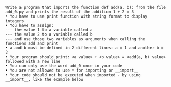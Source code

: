 	Write a program that imports the function def add(a, b): from the file add_0.py and prints the result of the addition 1 + 2 = 3
	• You have to use print function with string format to display integers
	• You have to assign:
	--- the value 1 to a variable called a
	--- the value 2 to a variable called b
	--- and use those two variables as arguments when calling the functions add and print
	• a and b must be defined in 2 different lines: a = 1 and another b = 2
	• Your program should print: <a value> + <b value> = <add(a, b) value> followed with a new line
	• You can only use the word add_0 once in your code
	• You are not allowed to use * for importing or __import__
	• Your code should not be executed when imported - by using __import__, like the example below


